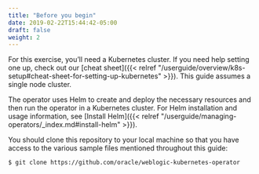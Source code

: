 ```yaml
---
title: "Before you begin"
date: 2019-02-22T15:44:42-05:00
draft: false
weight: 2
---
```


For this exercise, you’ll need a Kubernetes cluster. If you need help setting one up, check out our [cheat sheet]({{< relref "/userguide/overview/k8s-setup#cheat-sheet-for-setting-up-kubernetes" >}}). This guide assumes a single node cluster.

The operator uses Helm to create and deploy the necessary resources and then run the operator in a Kubernetes cluster. For Helm installation and usage information, see [Install Helm]({{< relref "/userguide/managing-operators/_index.md#install-helm" >}}).

You should clone this repository to your local machine so that you have access to the
various sample files mentioned throughout this guide:
```bash
$ git clone https://github.com/oracle/weblogic-kubernetes-operator
```
